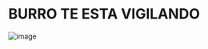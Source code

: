 # BURRO TE ESTA VIGILANDO

![image](https://github.com/Corotyest/burro/assets/74837790/71d8af3f-223e-4239-99f9-ccda4212157a)
